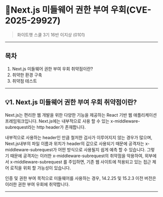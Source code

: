 # 🧾Next.js 미들웨어 권한 부여 우회(CVE-2025-29927)
> 화이트햇 스쿨 3기 16반 이지상 (0101)
---
## 목차 
1. Next.js 미들웨어 권한 부여 우회 취약점이란?
2. 취약한 환경 구축
3. 취약점 테스트
---

## 💡1. Next.js 미들웨어 권한 부여 우회 취약점이란?
Next.js는 편리한 웹 개발을 위한 다양한 기능을 제공하는 React 기반 웹 애플리케이션 프레임워크입니다. 
Next.js에는 내부적으로 사용 할 수 있는 x-middleware-subrequest라는 http header가 존재합니다.

내부적으로 사용하는 header인 만큼 철저한 검사가 이루어지지 않는 경우가 많으며, Next.js내부의 파일 이름과
위치가 header의 값으로 사용되기 때문에 공격자는 x-middleware-subrequest가 어떤 방식으로 사용될지 쉽게 예측 할 수 있습니다.
그렇기 때문에 공격자는 이러한 x-middleware-subrequest의 취약점을 악용하여, 외부에서 x-middleware-subrequest 를 주입하면,
기존 웹 사이트에 적용되고 있는 접근 제어 로직을 위회 할 가능성이 있습니다.

인증 및 권한 부여 목적으로 미들웨어를 사용하는 경우, 14.2.25 및 15.2.3 이전 버전은 이러한 권한 부여 우회에 취약합니다.

---
